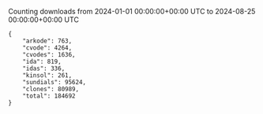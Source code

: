 
Counting downloads from 2024-01-01 00:00:00+00:00 UTC to 2024-08-25 00:00:00+00:00 UTC

```
{
    "arkode": 763,
    "cvode": 4264,
    "cvodes": 1636,
    "ida": 819,
    "idas": 336,
    "kinsol": 261,
    "sundials": 95624,
    "clones": 80989,
    "total": 184692
}
```
